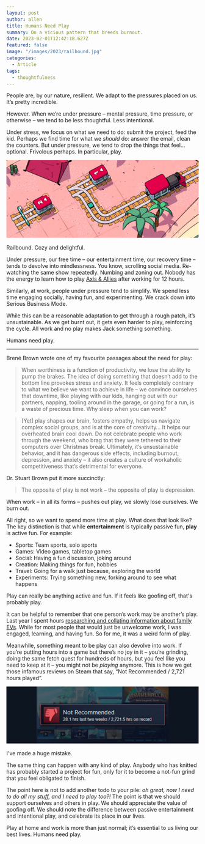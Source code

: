 ```yaml
---
layout: post
author: allen
title: Humans Need Play
summary: On a vicious pattern that breeds burnout.
date: 2023-02-01T12:42:18.627Z
featured: false
image: "/images/2023/railbound.jpg"
categories:
  - Article
tags:
  - thoughtfulness
---
```


People are, by our nature, resilient. We adapt to the pressures placed on us. It’s pretty incredible.

However. When we’re under pressure – mental pressure, time pressure, or otherwise – we tend to be less thoughtful. Less intentional.

Under stress, we focus on what we need to do: submit the project, feed the kid. Perhaps we find time for what we *should* do: answer the email, clean the counters. But under pressure, we tend to drop the things that feel… optional. Frivolous perhaps. In particular, play.

<img src="/images/2023/railbound.jpg" >
<div class="centered"><p>Railbound. Cozy and delightful.</p></div>

Under pressure, our free time – our entertainment time, our recovery time – tends to devolve into mindlessness. You know, scrolling social media. Re-watching the same show repeatedly. Numbing and zoning out. Nobody has the energy to learn how to play [Axis & Allies](https://en.wikipedia.org/wiki/Axis_%26_Allies) after working for 12 hours.

Similarly, at work, people under pressure tend to simplify. We spend less time engaging socially, having fun, and experimenting. We crack down into Serious Business Mode.

While this can be a reasonable adaptation to get through a rough patch, it’s unsustainable. As we get burnt out, it gets even harder to play, reinforcing the cycle. All work and no play makes Jack something something.

Humans need play.

-----

Brené Brown wrote one of my favourite passages about the need for play:

> When worthiness is a function of productivity, we lose the ability to pump the brakes. The idea of doing something that doesn’t add to the bottom line provokes stress and anxiety. It feels completely contrary to what we believe we want to achieve in life – we convince ourselves that downtime, like playing with our kids, hanging out with our partners, napping, tooling around in the garage, or going for a run, is a waste of precious time. Why sleep when you can work?

> [Yet] play shapes our brain, fosters empathy, helps us navigate complex social groups, and is at the core of creativity… It helps our overheated brain cool down. Do not celebrate people who work through the weekend, who brag that they were tethered to their computers over Christmas break. Ultimately, it’s unsustainable behavior, and it has dangerous side effects, including burnout, depression, and anxiety – it also creates a culture of workaholic competitiveness that’s detrimental for everyone.

Dr. Stuart Brown put it more succinctly:

> The opposite of play is not work – the opposite of play is depression.

When work – in all its forms – pushes out play, we slowly lose ourselves. We burn out.

All right, so we want to spend more time at play. What does that look like? The key distinction is that while **entertainment** is typically passive fun, **play** is active fun. For example:

- Sports: Team sports, solo sports
- Games: Video games, tabletop games
- Social: Having a fun discussion, joking around
- Creation: Making things for fun, hobbies
- Travel: Going for a walk just because, exploring the world
- Experiments: Trying something new, forking around to see what happens

Play can really be anything active and fun. If it feels like goofing off, that's probably play.

It can be helpful to remember that one person’s work may be another’s play. Last year I spent hours [researching and collating information about family EVs](https://allenpike.com/2022/howto-buy-a-family-ev). While for most people that would just be unwelcome work, I was engaged, learning, and having fun. So for me, it was a weird form of play.

Meanwhile, something meant to be play can also devolve into work. If you’re putting hours into a game but there’s no joy in it – you’re grinding, doing the same fetch quest for hundreds of hours, but you feel like you need to keep at it – you might not be *playing* anymore. This is how we get those infamous reviews on Steam that say, “Not Recommended / 2,721 hours played”.

<img src="/images/2023/not-recommended.jpg">
<div class="centered"><p>I've made a huge mistake.</p></div>

The same thing can happen with any kind of play. Anybody who has knitted has probably started a project for fun, only for it to become a not-fun grind that you feel obligated to finish.

The point here is not to add another todo to your pile: *oh great, now I need to do all my stuff, and I need to play too?!* The point is that we should support ourselves and others in play. We should appreciate the value of goofing off. We should note the difference between passive entertainment and intentional play, and celebrate its place in our lives.

Play at home and work is more than just normal; it’s essential to us living our best lives. Humans need play.

